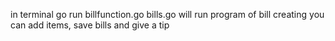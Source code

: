 in terminal go run billfunction.go bills.go
will run program of bill creating 
you can add items, save bills and give a tip
